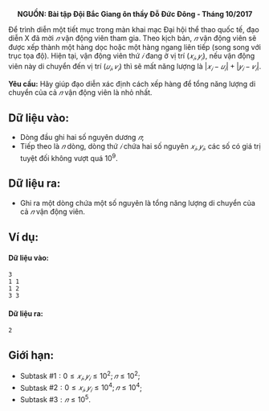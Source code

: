 **<center>NGUỒN: Bài tập Đội Bắc Giang ôn thầy Đỗ Đức Đông - Tháng 10/2017</center>**

Để trình diễn một tiết mục trong màn khai mạc Đại hội thể thao quốc tế, đạo diễn X đã mời $𝑛$ vận động viên tham gia. Theo kịch bản, $𝑛$ vận động viên sẽ được xếp thành một hàng dọc hoặc một hàng ngang liên tiếp (song song với trục tọa độ). Hiện tại, vận động viên thứ $𝑖$ đang ở vị trí $(𝑥_𝑖, 𝑦_𝑖)$, nếu vận động viên này di chuyển đến vị trí $(𝑢_𝑖, 𝑣_𝑖)$ thì sẽ mất năng lượng là $|𝑥_𝑖 − 𝑢_𝑖| + |𝑦_𝑖 − 𝑣_𝑖|$.

**Yêu cầu:** Hãy giúp đạo diễn xác định cách xếp hàng để tổng năng lượng di chuyển của cả $𝑛$ vận động viên là nhỏ nhất.

## Dữ liệu vào:
- Dòng đầu ghi hai số nguyên dương $𝑛$;
- Tiếp theo là $𝑛$ dòng, dòng thứ $𝑖$ chứa hai số nguyên $𝑥_𝑖, 𝑦_𝑖$, các số có giá trị tuyệt đối không vượt quá $10^9$.

## Dữ liệu ra:
- Ghi ra một dòng chứa một số nguyên là tổng năng lượng di chuyển của cả $𝑛$ vận động viên.

## Ví dụ:
#### Dữ liệu vào:
```
3
1 1
1 2
3 3
```

#### Dữ liệu ra:
```
2
```

## Giới hạn:
- Subtask $\#1: 0 ≤ 𝑥_𝑖, 𝑦_𝑖 ≤ 10^2; 𝑛 ≤ 10^2$;
- Subtask $\#2: 0 ≤ 𝑥_𝑖, 𝑦_𝑖 ≤ 10^4; 𝑛 ≤ 10^4$;
- Subtask $\#3: 𝑛 ≤ 10^5$.